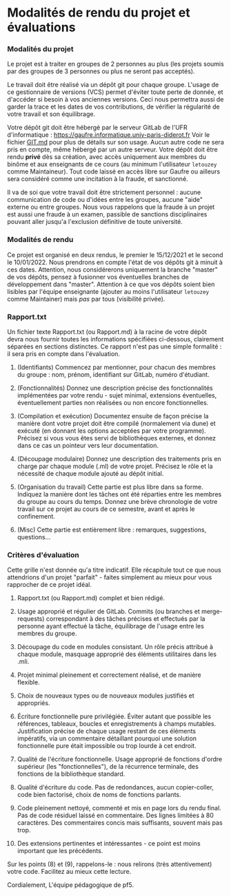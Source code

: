 Modalités de rendu du projet et évaluations
===========================================

### Modalités du projet ###

Le projet est à traiter en groupes de 2 personnes au plus (les
projets soumis par des groupes de 3 personnes ou plus ne seront pas
acceptés).

Le travail doit être réalisé via un dépôt git pour chaque groupe.
L'usage de ce gestionnaire de versions (VCS) permet d'éviter
toute perte de donnée, et d'accéder si besoin à vos anciennes
versions. Ceci nous permettra aussi de garder la trace et les dates
de vos contributions, de vérifier la régularité de votre travail et son
équilibrage.

Votre dépôt git doit être hébergé par le serveur GitLab de l'UFR d'informatique :
https://gaufre.informatique.univ-paris-diderot.fr
Voir le fichier [GIT.md](GIT.md) pour plus de détails sur son usage.
Aucun autre code ne sera pris en compte, même hébergé par un autre serveur.
Votre dépôt doit être rendu **privé** dès sa création, avec accès uniquement
aux membres du binôme et aux enseignants de ce cours (au minimum l'utilisateur
`letouzey` comme Maintaineur).
Tout code laissé en accès libre sur Gaufre ou ailleurs sera considéré
comme une incitation à la fraude, et sanctionné.

Il va de soi que votre travail doit être strictement personnel :
aucune communication de code ou d'idées entre les groupes,
aucune "aide" externe ou entre groupes. Nous vous rappelons
que la fraude à un projet est aussi une fraude à un examen, passible
de sanctions disciplinaires pouvant aller jusqu'a l'exclusion définitive
de toute université.

### Modalités de rendu ###

Ce projet est organisé en deux rendus, le premier le 15/12/2021 et le
second le 10/01/2022. Nous prendrons en compte l'état de vos dépôts
git à minuit à ces dates. Attention, nous considérerons uniquement
la branche "master" de vos dépôts, pensez à fusionner vos
éventuelles branches de développement dans "master".
Attention à ce que vos dépôts soient bien lisibles par l'équipe
enseignante (ajouter au moins l'utilisateur `letouzey` comme Maintainer)
mais *pas* par tous (visibilité privée).

### Rapport.txt ###

Un fichier texte Rapport.txt (ou Rapport.md) à la racine de votre dépôt devra nous
fournir toutes les informations spécifiées ci-dessous, clairement
séparées en sections distinctes. Ce rapport n'est pas une simple
formalité : il sera pris en compte dans l'évaluation.

1. (Identifiants)
   Commencez par mentionner, pour chacun des membres du groupe :
   nom, prénom, identifiant sur GitLab, numéro d'étudiant.

2. (Fonctionnalités)
   Donnez une description précise des fonctionnalités implémentées
   par votre rendu - sujet minimal, extensions éventuelles,
   éventuellement parties non réalisées ou non encore fonctionnelles.

3. (Compilation et exécution)
   Documentez ensuite de façon précise la manière dont votre
   projet doit être compilé (normalement via dune) et exécuté (en donnant
   les options acceptées par votre programme). Précisez si vous vous êtes
   servi de bibliothèques externes, et donnez dans ce cas un pointeur
   vers leur documentation.

4. (Découpage modulaire)
   Donnez une description des traitements pris en charge par chaque
   module (.ml) de votre projet. Précisez le rôle et la nécessité
   de chaque module ajouté au dépôt initial.

5. (Organisation du travail)
   Cette partie est plus libre dans sa forme. Indiquez la manière
   dont les tâches ont été réparties entre les membres du groupe
   au cours du temps. Donnez une brève chronologie de votre travail
   sur ce projet au cours de ce semestre, avant et après le
   confinement.

6. (Misc)
   Cette partie est entièrement libre : remarques, suggestions,
   questions...


### Critères d'évaluation ###

Cette grille n'est donnée qu'a titre indicatif. Elle récapitule tout
ce que nous attendrions d'un projet "parfait" - faites simplement au
mieux pour vous rapprocher de ce projet idéal.

1. Rapport.txt (ou Rapport.md) complet et bien rédigé.

2. Usage approprié et régulier de GitLab. Commits (ou branches et
   merge-requests) correspondant à des tâches précises et effectués
   par la personne ayant effectué la tâche, équilibrage de l'usage
   entre les membres du groupe.

3. Découpage du code en modules consistant. Un rôle précis attribué
   à chaque module, masquage approprié des éléments utilitaires
   dans les .mli.

4. Projet minimal pleinement et correctement réalisé, et de manière
   flexible.

5. Choix de nouveaux types ou de nouveaux modules justifiés et
   appropriés.

6. Écriture fonctionnelle pure privilégiée. Éviter autant que possible
   les références, tableaux, boucles et enregistrements à champs mutables.
   Justification précise de chaque usage restant de ces éléments
   impératifs, via un commentaire détaillant pourquoi une solution
   fonctionnelle pure était impossible ou trop lourde à cet endroit.

7. Qualité de l'écriture fonctionnelle. Usage approprié de fonctions
   d'ordre supérieur (les "fonctionnelles"), de la récurrence terminale,
   des fonctions de la bibliothèque standard.

8. Qualité d'écriture du code. Pas de redondances, aucun copier-coller,
   code bien factorisé, choix de noms de fonctions parlants.

9. Code pleinement nettoyé, commenté et mis en page lors du rendu final.
   Pas de code résiduel laissé en commentaire. Des lignes limitées à 80
   caractères. Des commentaires concis mais suffisants, souvent mais pas
   trop.

10. Des extensions pertinentes et intéressantes - ce point est moins
    important que les précédents.

Sur les points (8) et (9), rappelons-le : nous relirons (très
attentivement) votre code. Facilitez au mieux cette lecture.

Cordialement,
L'équipe pédagogique de pf5.
